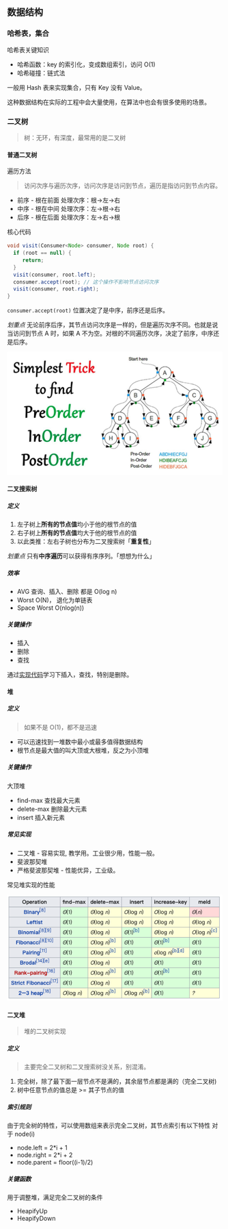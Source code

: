 ## 数据结构

### 哈希表，集合
哈希表关键知识
* 哈希函数：key 的索引化，变成数组索引，访问 O(1)
* 哈希碰撞：链式法

一般用 Hash 表来实现集合，只有 Key 没有 Value。

这种数据结构在实际的工程中会大量使用，在算法中也会有很多使用的场景。

### 二叉树

> 树：无环，有深度，最常用的是二叉树

#### 普通二叉树

遍历方法

> 访问次序与遍历次序，访问次序是访问到节点，遍历是指访问到节点内容。

* 前序 - 根在前面 处理次序：根->左->右
* 中序 - 根在中间 处理次序：左->根->右
* 后序 - 根在后面 处理次序：左->右->根

核心代码
```java
void visit(Consumer<Node> consumer, Node root) {
  if (root == null) {
     return;
  }
  visit(consumer, root.left);
  consumer.accept(root); // 这个操作不影响节点访问次序
  visit(consumer, root.right);
}
```

`consumer.accept(root)` 位置决定了是中序，前序还是后序。

*划重点* 无论前序后序，其节点访问次序是一样的，但是遍历次序不同。也就是说当访问到节点 A 时，如果 A 不为空。对根的不同遍历次序，决定了前序，中序还是后序。

![二叉树节点遍历图](./images/trick.png)

#### 二叉搜索树

##### 定义

1. 左子树上**所有的节点值**均小于他的根节点的值
2. 右子树上**所有的节点值**均大于他的根节点的值
3. 以此类推：左右子树也分布为二叉搜索树「**重复性**」

*划重点* 只有**中序遍历**可以获得有序序列。「想想为什么」

##### 效率

* AVG 查询、插入、删除 都是 O(log n)
* Worst O(N)， 退化为单链表
* Space Worst O(nlog(n))

##### 关键操作

* 插入
* 删除
* 查找

通过[实现代码](https://www.cnblogs.com/jwongo/p/datastructure-binarysearchtree.html)学习下插入，查找，特别是删除。


#### 堆

##### 定义

> 如果不是 O(1)，都不是迅速

* 可以迅速找到一堆数中最小或最多值得数据结构
* 根节点是最大值的叫大顶或大根堆，反之为小顶堆

##### 关键操作

大顶堆

* find-max 查找最大元素
* delete-max 删除最大元素
* insert 插入新元素

##### 常见实现

* 二叉堆 - 容易实现, 教学用。工业很少用，性能一般。
* 斐波那契堆 
* 严格斐波那契堆 - 性能优异，工业级。

常见堆实现的性能

![heap bigO](./images/heap_bigO.png)


#### 二叉堆

> 堆的二叉树实现

##### 定义

> 主要完全二叉树和二叉搜索树没关系，别混淆。

1. 完全树，除了最下面一层节点不是满的，其余层节点都是满的（完全二叉树)
2. 树中任意节点的值总是 >= 其子节点的值




##### 索引规则
由于完全树的特性，可以使用数组来表示完全二叉树，其节点索引有以下特性
对于 node(i)

* node.left = 2*i + 1
* node.right = 2*i + 2
* node.parent = floor((i-1)/2)

##### 关键函数
用于调整堆，满足完全二叉树的条件
* HeapifyUp
* HeapifyDown



